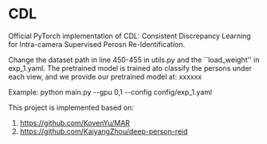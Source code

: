 # CDL
Official PyTorch implementation of CDL: Consistent Discrepancy Learning for Intra-camera Supervised Perosn Re-Identification.

Change the dataset path in line 450-455 in utils.py and the ``load_weight'' in exp_1.yaml.
The pretrained model is trained ato classify the persons under each view, and we provide our pretrained model at: xxxxxx

Example: python main.py --gpu 0,1 --config config/exp_1.yaml



This project is implemented based on:
1. https://github.com/KovenYu/MAR
2. https://github.com/KaiyangZhou/deep-person-reid
